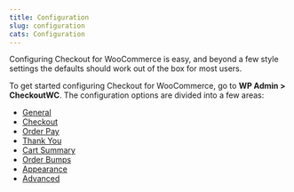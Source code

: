 ```yaml
---
title: Configuration
slug: configuration
cats: Configuration
---
```


<p>Configuring Checkout for WooCommerce is easy, and beyond a few style settings the defaults should work out of the box for most users.</p>
<p>To get started configuring Checkout for WooCommerce, go to <strong>WP Admin &gt; CheckoutWC</strong>. The configuration options are divided into a few areas:</p>
<ul>
<li>
<a href="https://kb.checkoutwc.com/article/19-general-settings">General</a>
</li>
<li>
<a href="https://kb.checkoutwc.com/article/128-checkout-settings">Checkout</a>
</li>
<li>
<a href="https://kb.checkoutwc.com/article/75-how-to-enable-order-pay-support?auth=true">Order Pay</a>
</li>
<li>
<a href="https://kb.checkoutwc.com/article/85-how-to-enable-and-configure-the-thank-you-page?auth=true">Thank You</a>
</li>
<li>
<a href="https://kb.checkoutwc.com/article/129-cart-summary">Cart Summary</a>
</li>
<li>
<a href="https://kb.checkoutwc.com/article/126-order-bumps?auth=true">Order Bumps</a>
</li>
<li>
<a href="https://kb.checkoutwc.com/article/130-appearance-settings">Appearance</a>
</li>
<li>
<a href="https://kb.checkoutwc.com/article/131-advanced-settings">Advanced</a>
</li>
</ul>
